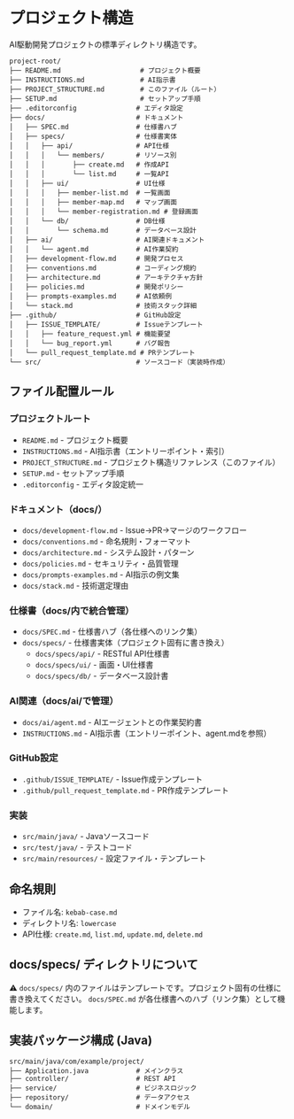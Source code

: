 # プロジェクト構造

AI駆動開発プロジェクトの標準ディレクトリ構造です。

```
project-root/
├── README.md                    # プロジェクト概要
├── INSTRUCTIONS.md              # AI指示書
├── PROJECT_STRUCTURE.md         # このファイル（ルート）
├── SETUP.md                     # セットアップ手順
├── .editorconfig               # エディタ設定
├── docs/                       # ドキュメント
│   ├── SPEC.md                 # 仕様書ハブ
│   ├── specs/                  # 仕様書実体
│   │   ├── api/                # API仕様
│   │   │   └── members/        # リソース別
│   │   │       ├── create.md   # 作成API
│   │   │       └── list.md     # 一覧API
│   │   ├── ui/                 # UI仕様
│   │   │   ├── member-list.md  # 一覧画面
│   │   │   ├── member-map.md   # マップ画面
│   │   │   └── member-registration.md # 登録画面
│   │   └── db/                 # DB仕様
│   │       └── schema.md       # データベース設計
│   ├── ai/                     # AI関連ドキュメント
│   │   └── agent.md            # AI作業契約
│   ├── development-flow.md     # 開発プロセス
│   ├── conventions.md          # コーディング規約
│   ├── architecture.md         # アーキテクチャ方針
│   ├── policies.md             # 開発ポリシー
│   ├── prompts-examples.md     # AI依頼例
│   └── stack.md                # 技術スタック詳細
├── .github/                    # GitHub設定
│   ├── ISSUE_TEMPLATE/         # Issueテンプレート
│   │   ├── feature_request.yml # 機能要望
│   │   └── bug_report.yml      # バグ報告
│   └── pull_request_template.md # PRテンプレート
└── src/                        # ソースコード（実装時作成）
```

## ファイル配置ルール

### プロジェクトルート
- `README.md` - プロジェクト概要
- `INSTRUCTIONS.md` - AI指示書（エントリーポイント・索引）
- `PROJECT_STRUCTURE.md` - プロジェクト構造リファレンス（このファイル）
- `SETUP.md` - セットアップ手順
- `.editorconfig` - エディタ設定統一

### ドキュメント（docs/）
- `docs/development-flow.md` - Issue→PR→マージのワークフロー
- `docs/conventions.md` - 命名規則・フォーマット
- `docs/architecture.md` - システム設計・パターン
- `docs/policies.md` - セキュリティ・品質管理
- `docs/prompts-examples.md` - AI指示の例文集
- `docs/stack.md` - 技術選定理由

### 仕様書（docs/内で統合管理）
- `docs/SPEC.md` - 仕様書ハブ（各仕様へのリンク集）
- `docs/specs/` - 仕様書実体（プロジェクト固有に書き換え）
  - `docs/specs/api/` - RESTful API仕様書
  - `docs/specs/ui/` - 画面・UI仕様書
  - `docs/specs/db/` - データベース設計書

### AI関連（docs/ai/で管理）
- `docs/ai/agent.md` - AIエージェントとの作業契約書
- `INSTRUCTIONS.md` - AI指示書（エントリーポイント、agent.mdを参照）

### GitHub設定
- `.github/ISSUE_TEMPLATE/` - Issue作成テンプレート
- `.github/pull_request_template.md` - PR作成テンプレート

### 実装
- `src/main/java/` - Javaソースコード
- `src/test/java/` - テストコード
- `src/main/resources/` - 設定ファイル・テンプレート

## 命名規則
- ファイル名: `kebab-case.md`
- ディレクトリ名: `lowercase`
- API仕様: `create.md`, `list.md`, `update.md`, `delete.md`

## docs/specs/ ディレクトリについて
⚠️ `docs/specs/` 内のファイルはテンプレートです。プロジェクト固有の仕様に書き換えてください。
`docs/SPEC.md` が各仕様書へのハブ（リンク集）として機能します。

## 実装パッケージ構成 (Java)
```
src/main/java/com/example/project/
├── Application.java            # メインクラス
├── controller/                 # REST API
├── service/                    # ビジネスロジック
├── repository/                 # データアクセス
└── domain/                     # ドメインモデル
```